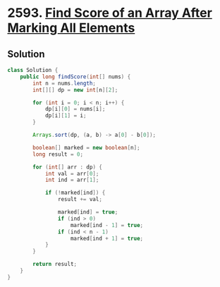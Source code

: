 # 2593. [Find Score of an Array After Marking All Elements](https://leetcode.com/problems/find-score-of-an-array-after-marking-all-elements/description/?envType=daily-question&envId=2024-12-13)

## Solution

```java
class Solution {
    public long findScore(int[] nums) {
        int n = nums.length;
        int[][] dp = new int[n][2];

        for (int i = 0; i < n; i++) {
            dp[i][0] = nums[i];
            dp[i][1] = i;
        }

        Arrays.sort(dp, (a, b) -> a[0] - b[0]);

        boolean[] marked = new boolean[n];
        long result = 0;

        for (int[] arr : dp) {
            int val = arr[0];
            int ind = arr[1];

            if (!marked[ind]) {
                result += val;

                marked[ind] = true;
                if (ind > 0)
                    marked[ind - 1] = true;
                if (ind < n - 1) 
                    marked[ind + 1] = true;
            }
        }

        return result;
    }
}
```
